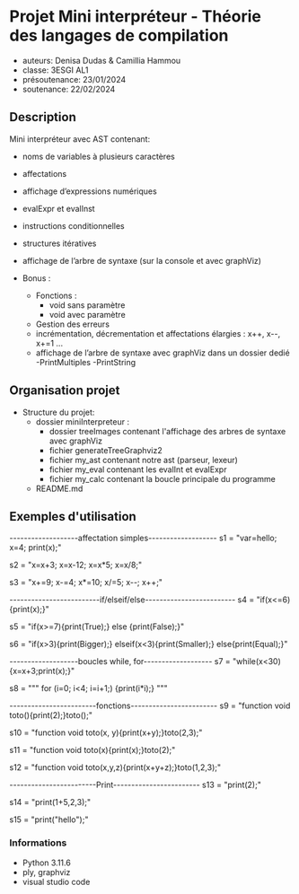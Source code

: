 # Projet Mini interpréteur - Théorie des langages de compilation

- auteurs: Denisa Dudas & Camillia Hammou
- classe: 3ESGI AL1
- présoutenance: 23/01/2024
- soutenance: 22/02/2024

## Description
Mini interpréteur avec AST contenant:
- noms de variables à plusieurs caractères
- affectations
- affichage d’expressions numériques
- evalExpr et evalInst
- instructions conditionnelles
- structures itératives
- affichage de l’arbre de syntaxe (sur la console et avec graphViz)

- Bonus :
    - Fonctions :
        - void sans paramètre
        - void avec paramètre
    - Gestion des erreurs
    - incrémentation, décrementation et affectations élargies : x++, x--, x+=1 ...
    - affichage de l’arbre de syntaxe avec graphViz dans un dossier dedié
    -PrintMultiples
    -PrintString

## Organisation projet
- Structure du projet:
    - dossier miniInterpreteur :
        - dossier treeImages contenant l'affichage des arbres de syntaxe avec graphViz
        - fichier generateTreeGraphviz2
        - fichier my_ast contenant notre ast (parseur, lexeur)
        - fichier my_eval contenant les evalInt et evalExpr
        - fichier my_calc contenant la boucle principale du programme
    - README.md

## Exemples d'utilisation

-------------------affectation simples-------------------
s1 = "var=hello; x=4; print(x);"

s2 = "x=x+3; x=x-12; x=x*5; x=x/8;"

s3 = "x+=9; x-=4; x*=10; x/=5; x--; x++;"

-------------------------if/elseif/else-------------------------
s4 = "if(x<=6){print(x);}"

s5 = "if(x>=7){print(True);} else {print(False);}"

s6 = "if(x>3){print(Bigger);} elseif(x<3){print(Smaller);} else{print(Equal);}"

-------------------boucles while, for-------------------
s7 = "while(x<30){x=x+3;print(x);}"

s8 = """
for (i=0; i<4; i=i+1;) {print(i*i);}
    """

------------------------fonctions------------------------
s9 = "function void toto(){print(2);}toto();"

s10 = "function void toto(x, y){print(x+y);}toto(2,3);"

s11 = "function void toto(x){print(x);}toto(2);"

s12 = "function void toto(x,y,z){print(x+y+z);}toto(1,2,3);"

------------------------Print------------------------
s13 = "print(2);"

s14 = "print(1+5,2,3);"

s15 = "print("hello");"


### Informations
- Python 3.11.6
- ply, graphviz
- visual studio code
